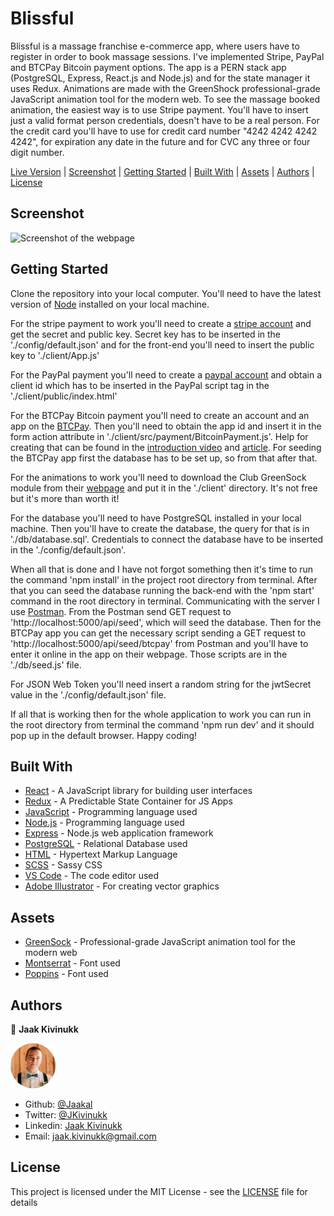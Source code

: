 # Blissful

Blissful is a massage franchise e-commerce app, where users have to register in order to book massage sessions. I've implemented Stripe, PayPal and BTCPay Bitcoin payment options. The app is a PERN stack app (PostgreSQL, Express, React.js and Node.js) and for the state manager it uses Redux. Animations are made with the GreenShock professional-grade JavaScript animation tool for the modern web. To see the massage booked animation, the easiest way is to use Stripe payment. You'll have to insert just a valid format person credentials, doesn't have to be a real person. For the credit card you'll have to use for credit card number "4242 4242 4242 4242", for expiration any date in the future and for CVC any three or four digit number.

<div class="button-group">
  <a href="https://jaak-kivinukk-blissful.herokuapp.com/massages" class="button" target="_blank" rel="noopener noreferrer">Live Version</a> |
  <a href="#screenshot" class="button">Screenshot</a> |
  <a href="#getting-started" class="button">Getting Started</a> |
  <a href="#built-with" class="button">Built With</a> |
  <a href="#assets" class="button">Assets</a> |
  <a href="#authors" class="button">Authors</a> |
  <a href="#license" class="button">License</a>
</div>

## Screenshot

![Screenshot of the webpage](/blissful.gif)

## Getting Started

Clone the repository into your local computer. You'll need to have the latest version of [Node](https://nodejs.org/en/download/) installed on your local machine.

For the stripe payment to work you'll need to create a [stripe account](https://stripe.com/en-ee) and get the secret and public key. Secret key has to be inserted in the './config/default.json' and for the front-end you'll need to insert the public key to './client/App.js'

For the PayPal payment you'll need to create a [paypal account](https://developer.paypal.com/docs/checkout/integrate/) and obtain a client id which has to be inserted in the PayPal script tag in the './client/public/index.html'

For the BTCPay Bitcoin payment you'll need to create an account and an app on the [BTCPay](https://mainnet.demo.btcpayserver.org/Account/Login). Then you'll need to obtain the app id and insert it in the form action attribute in './client/src/payment/BitcoinPayment.js'. Help for creating that can be found in the [introduction video](https://www.youtube.com/watch?v=xh3Eac66qc4) and [article](https://medium.com/@apotdevin/using-react-and-btcpayserver-to-receive-bitcoin-payments-2098b2856a3b). For seeding the BTCPay app first the database has to be set up, so from that after that.

For the animations to work you'll need to download the Club GreenSock module from their [webpage](https://greensock.com/docs/v3/Installation) and put it in the './client' directory. It's not free but it's more than worth it!

For the database you'll need to have PostgreSQL installed in your local machine. Then you'll have to create the database, the query for that is in './db/database.sql'. Credentials to connect the database have to be inserted in the './config/default.json'.

When all that is done and I have not forgot something then it's time to run the command 'npm install' in the project root directory from terminal. After that you can seed the database running the back-end with the 'npm start' command in the root directory in terminal. Communicating with the server I use [Postman](https://www.postman.com/). From the Postman send GET request to 'http://localhost:5000/api/seed', which will seed the database. Then for the BTCPay app you can get the necessary script sending a GET request to 'http://localhost:5000/api/seed/btcpay' from Postman and you'll have to enter it online in the app on their webpage. Those scripts are in the './db/seed.js' file.

For JSON Web Token you'll need insert a random string for the jwtSecret value in the './config/default.json' file.

If all that is working then for the whole application to work you can run in the root directory from terminal the command 'npm run dev' and it should pop up in the default browser. Happy coding!

## Built With

* [React](https://reactjs.org/) - A JavaScript library for building user interfaces
* [Redux](https://redux.js.org/) - A Predictable State Container for JS Apps
* [JavaScript](https://www.javascript.com/) - Programming language used
* [Node.js](https://nodejs.org/en/) - Programming language used
* [Express](https://expressjs.com/) - Node.js web application framework
* [PostgreSQL](https://www.postgresql.org/) - Relational Database used
* [HTML](https://en.wikipedia.org/wiki/HTML) - Hypertext Markup Language
* [SCSS](https://sass-lang.com/) - Sassy CSS
* [VS Code](https://code.visualstudio.com/) - The code editor used
* [Adobe Illustrator](https://www.adobe.com/fi/products/illustrator.html?sdid=8JD95K3P&mv=search&ef_id=Cj0KCQiAuJb_BRDJARIsAKkycUn8XSLsmCVgKjT9Uq7uikkPOT0uW54SJV26MyHJEwXUFzTVV1WnCa0aAuJbEALw_wcB:G:s&s_kwcid=AL!3085!3!340839992347!e!!g!!adobe%20illustrator!1480122690!60147184474&gclid=Cj0KCQiAuJb_BRDJARIsAKkycUn8XSLsmCVgKjT9Uq7uikkPOT0uW54SJV26MyHJEwXUFzTVV1WnCa0aAuJbEALw_wcB) - For creating vector graphics

## Assets

* [GreenSock](https://greensock.com/gsap/) - Professional-grade JavaScript animation tool for the modern web
* [Montserrat](https://fonts.google.com/specimen/Montserrat?query=Montser) - Font used
* [Poppins](https://fonts.google.com/specimen/Poppins?query=Poppins) - Font used

## Authors

👤 **Jaak Kivinukk**

<a href="https://github.com/Jaakal" target="_blank">

  ![Screenshot Image](/jaak-profile.png) 

</a>

- Github: [@Jaakal](https://github.com/Jaakal)
- Twitter: [@JKivinukk](https://twitter.com/JKivinukk)
- Linkedin: [Jaak Kivinukk](https://www.linkedin.com/in/jaak-kivinukk)
- Email: [jaak.kivinukk@gmail.com](jaak.kivinukk@gmail.com)

## License

This project is licensed under the MIT License - see the [LICENSE](LICENSE) file for details